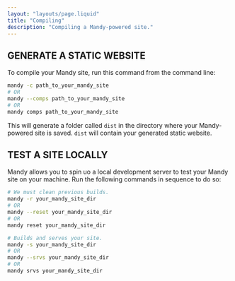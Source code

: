 ```yaml
---
layout: "layouts/page.liquid"
title: "Compiling"
description: "Compiling a Mandy-powered site."
---
```


## GENERATE A STATIC WEBSITE

To compile your Mandy site, run this command from the command line:

```bash
mandy -c path_to_your_mandy_site
# OR
mandy --comps path_to_your_mandy_site
# OR
mandy comps path_to_your_mandy_site
```

This will generate a folder called `dist` in the directory where your Mandy-powered site is saved. `dist` will contain your generated static website.

## TEST A SITE LOCALLY

Mandy allows you to spin uo a local development server to test your Mandy site on your machine. Run the following commands in sequence to do so:

```bash
# We must clean previous builds.
mandy -r your_mandy_site_dir
# OR
mandy --reset your_mandy_site_dir
# OR 
mandy reset your_mandy_site_dir

# Builds and serves your site.
mandy -s your_mandy_site_dir
# OR
mandy --srvs your_mandy_site_dir
# OR
mandy srvs your_mandy_site_dir
```